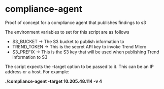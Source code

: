 # compliance-agent
Proof of concept for a compliance agent that publishes findings to s3

The environment variables to set for this script are as follows

* S3_BUCKET -> The S3 bucket to publish information to
* TREND_TOKEN -> This is the secret API key to invoke Trend Micro
* S3_PREFIX -> This is the S3 key that will be used when publishing Trend information to S3


The script expects the -target option to be passed to it.  This can be an IP address or a host.  For example:

**./compliance-agent -target 10.205.48.114 -v 4**
